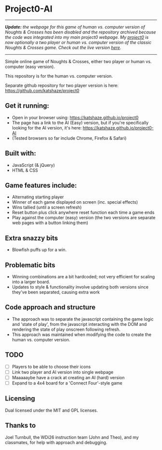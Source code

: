 # Project0-AI

___

_**Update:** the webpage for this game of human vs. computer version of Noughts & Crosses has been disabled and the repository archived because the code was integrated into my main project0 webpage. My [project0](https://github.com/katshaze/project0) is now optionally a two player or human vs. computer version of the classic Noughts & Crosses game. Check out the live version [here](https://katshaze.github.io/project0)._

___

Simple online game of Noughts & Crosses, either two player or human vs. computer (easy version).

This repository is for the human vs. computer version.

Separate github repository for two player version is here: https://github.com/katshaze/project0

## Get it running:
* Open in your browser using: https://katshaze.github.io/project0
* The page has a link to the AI (Easy) version, but if you're specifically looking for the AI version, it's here: https://katshaze.github.io/project0-AI
* (Tested browsers so far include Chrome, Firefox & Safari)

## Built with:
* JavaScript (& jQuery)
* HTML & CSS

## Game features include:
* Alternating starting player
* Winner of each game displayed on screen (inc. special effects)
* Wins tallied (until a screen refresh)
* Reset button plus click anywhere reset function each time a game ends
* Play against the computer (easy) version (the two versions are separate web pages with a button linking them)

## Extra snazzy bits
* Blowfish puffs up for a win.

## Problematic bits
* Winning combinations are a bit hardcoded; not very efficient for scaling into a larger board.
* Updates to style & functionality involve updating both versions since they've been separated, causing extra work

## Code approach and structure
* The approach was to separate the javascript containing the game logic and 'state of play', from the javascript interacting with the DOM and rendering the state of play onscreen following refresh.
* This approach was maintained when modifying the code to create the human vs. computer version.

## TODO
- [ ] Players to be able to choose their icons
- [ ] Link two player and AI version into single webpage
- [ ] Maaaaaybe have a crack at creating an AI (hard) version
- [ ] Expand to a 4x4 board for a 'Connect Four'-style game

## Licensing

Dual licensed under the MIT and GPL licenses.

## Thanks to

Joel Turnbull, the WDi26 instruction team (John and Theo), and my classmates, for help with approach and debugging.
